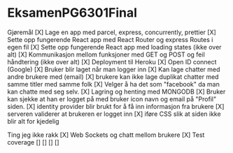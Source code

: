 # EksamenPG6301Final
Gjøremål
[X] Lage en app med parcel, express, concurrently, prettier
[X] Sette opp fungerende React app med React Router og express Routes i egen fil
[X] Sette opp fungerende React app med loading states (ikke over alt)
[X] Kommunikasjon mellom funksjoner med GET og POST og feil håndtering (ikke over alt)
[X] Deployment til Heroku
[X] Open ID connect (Google)
[X] Bruker blir laget når man logger inn
[X] Kan lage chatter med andre brukere med (email)
[X] brukere kan ikke lage duplikat chatter med samme titler med samme folk
[X] Velger å ha det som "facebook" da man kan chatte med seg selv.
[X] Lagring og henting med MONGODB
[X] Bruker kan sjekke at han er logget på med bruker icon navn og email på "Profil" siden.
[X] identity provider blir brukt for å få inn informasjon fra brukere
[X] serveren validerer at brukeren er logget inn
[X] iføre CSS slik at siden ikke blir alt for kjedelig

Ting jeg ikke rakk
[X] Web Sockets og chatt mellom brukere
[X] Test coverage
[]
[]
[]
[]
